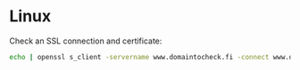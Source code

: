 # Linux

Check an SSL connection and certificate:

```bash
echo | openssl s_client -servername www.domaintocheck.fi -connect www.domaintocheck.fi:443 -showcerts| openssl x509 -noout -dates
```
